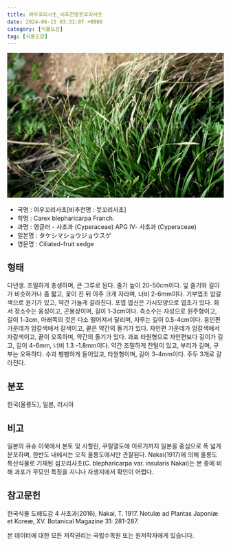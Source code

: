```yaml
---
title: 여우꼬리사초_비추천명붓꼬리사초
date: 2024-06-15 03:31:07 +0800
category: [식물도감]
tag: [식물도감]
---
```




![여우꼬리사초[비추천명 : 붓꼬리사초]](/assets/img/fileUpload/plants/basic/Cyperaceae/Carex/4702/1_th2.JPG)
- 국명 : 여우꼬리사초[비추천명 : 붓꼬리사초]
- 학명 : Carex blepharicarpa Franch.
- 과명 : 앵글러 - 사초과 (Cyperaceae) APG Ⅳ- 사초과 (Cyperaceae)
- 일본명 : タケシマショウジョウスゲ
- 영문명 : Ciliated-fruit sedge


## 형태
다년생. 조밀하게 총생하며, 큰 그루로 된다. 줄기 높이 20-50cm이다. 잎 줄기와 길이가 비슷하거나 좀 짧고, 꽃이 진 뒤 아주 크게 자라며, 너비 2-6mm이다. 기부엽초 암갈색으로 윤기가 있고, 약간 가늘게 갈라진다. 포엽 엽신은 가시모양으로 엽초가 있다. 화서 정소수는 웅성이고, 곤봉상이며, 길이 1-3cm이다. 측소수는 자성으로 원주형이고, 길이 1-3cm, 아래쪽의 것은 다소 떨어져서 달리며, 자루는 길이 0.5-4cm이다. 웅인편 가운데가 암갈색에서 갈색이고, 끝은 약간의 돌기가 있다. 자인편 가운데가 암갈색에서 자갈색이고, 끝이 오목하며, 약간의 돌기가 있다. 과포 타원형으로 자인편보다 길이가 길고, 길이 4-6mm, 너비 1.3 -1.8mm이다. 약간 조밀하게 잔털이 있고, 부리가 길며, 구부는 오목하다. 수과 팽팽하게 들어있고, 타원형이며, 길이 3-4mm이다. 주두 3개로 갈라진다.
## 분포
한국(울릉도), 일본, 러시아
## 비고
일본의 큐슈 이북에서 본토 및 사할린, 쿠릴열도에 이르기까지 일본을 중심으로 폭 넓게 분포하며, 한반도 내에서는 오직 울릉도에서만 관찰된다. Nakai(1917)에 의해 울릉도 특산식물로 기재된 섬꼬리사초(C. blepharicarpa var. insularis Nakai)는 본 종에 비해 과포가 무모인 특징을 지니나 자생지에서 확인이 어렵다.
## 참고문헌
한국식물 도해도감 4 사초과(2016), Nakai, T. 1917. Notulæ ad Plantas Japoniæ et Koreæ, XV. Botanical Magazine 31: 281-287.






본 데이터에 대한 모든 저작권리는 국립수목원 또는 원저작자에게 있습니다.
